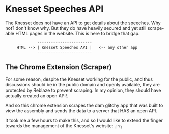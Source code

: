 # Knesset Speeches API

The Knesset does not have an API to get details about the speeches. Why not? don't know why. But they do have heavily secured and yet still scrape-able HTML pages in the website. This is here to bridge that gap.

                  ------------------------
         HTML --> | Knesset Speeches API |   <-- any other app
                  ------------------------

The Chrome Extension (Scraper)
-------------------------------

For some reason, despite the Knesset working for the public, and thus discussions should be in the public domain and openly available, they are protected by Reblaze to prevent scraping. In my opinion, they should have actually created an open API!.

And so this chrome extension scrapes the dam glitchy app that was built to view the assembly and sends the data to a server that HAS an open API.

It took me a few hours to make this, and so I would like to extend the finger towards the management of the Knesset's website: ╭∩╮
